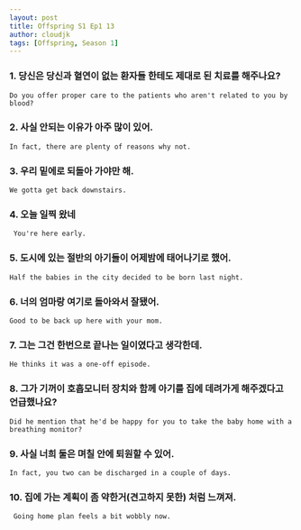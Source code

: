 ```yaml
---
layout: post
title: Offspring S1 Ep1 13
author: cloudjk
tags: [Offspring, Season 1]
---
```


### 1. 당신은 당신과 혈연이 없는 환자들 한테도 제대로 된 치료를 해주나요?
    Do you offer proper care to the patients who aren't related to you by blood?

### 2. 사실 안되는 이유가 아주 많이 있어.
    In fact, there are plenty of reasons why not.

### 3. 우리 밑에로 되돌아 가야만 해.
    We gotta get back downstairs.

### 4. 오늘 일찍 왔네
     You're here early.

### 5. 도시에 있는 절반의 아기들이 어제밤에 태어나기로 했어.
    Half the babies in the city decided to be born last night.

### 6. 너의 엄마랑 여기로 돌아와서 잘됐어. 
    Good to be back up here with your mom.

### 7. 그는 그건 한번으로 끝나는 일이였다고 생각한데.
    He thinks it was a one-off episode.

### 8. 그가 기꺼이 호흡모니터 장치와 함께 아기를 집에 데려가게 해주겠다고  언급했나요?
    Did he mention that he'd be happy for you to take the baby home with a breathing monitor?

### 9. 사실 너희 둘은 며칠 안에 퇴원할 수 있어.
    In fact, you two can be discharged in a couple of days.

### 10. 집에 가는 계획이 좀 약한거(견고하지 못한) 처럼 느껴져.
     Going home plan feels a bit wobbly now.